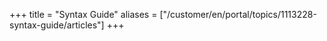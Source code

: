 ﻿+++
title = "Syntax Guide"
aliases = ["/customer/en/portal/topics/1113228-syntax-guide/articles"]
+++

